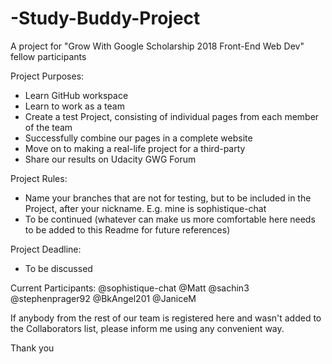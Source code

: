 # -Study-Buddy-Project
A project for "Grow With Google Scholarship 2018 Front-End Web Dev" fellow participants

Project Purposes:
* Learn GitHub workspace
* Learn to work as a team
* Create a test Project, consisting of individual pages from each member of the team
* Successfully combine our pages in a complete website
* Move on to making a real-life project for a third-party
* Share our results on Udacity GWG Forum

Project Rules:
* Name your branches that are not for testing, but to be included in the Project, after your nickname. E.g. mine is sophistique-chat
* To be continued (whatever can make us more comfortable here needs to be added to this Readme for future references)

Project Deadline:
* To be discussed

Current Participants:
@sophistique-chat
@Matt
@sachin3
@stephenprager92
@BkAngel201
@JaniceM

If anybody from the rest of our team is registered here and wasn't added to the Collaborators list, please inform me using any convenient way.

Thank you
